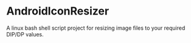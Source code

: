 # AndroidIconResizer
A linux bash shell script project for resizing image files to your required DIP/DP values.
